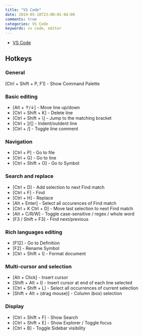 ```yaml
---
title: "VS Code"
date: 2019-05-18T23:00:01-04:00
comments: true
categories: VS Code
keywords: vs code, editor
---
```


* [VS Code](https://code.visualstudio.com/)

## Hotkeys

### General
[Ctrl + Shift + P, F1] - Show Command Palette

### Basic editing
* [Alt + ↑/↓] - Move line up/down
* [Ctrl + Shift + K] - Delete line
* [Ctrl + Shift + \\] - Jump to the matching bracket
* [Ctrl + ]/\[] - Indent/outdent line
* [Ctrl + /] - Toggle line comment

### Navigation
* [Ctrl + P] - Go to file
* [Ctrl + G] - Go to line
* [Ctrl + Shift + O] - Go to Symbol

### Search and replace
* [Ctrl + D] - Add selection to next Find match
* [Ctrl + F] - Find
* [Ctrl + H] - Replace
* [Alt + Enter] - Select all occurences of Find match
* [Ctrl + K Ctrl + D] - Move last selection to next Find match
* [Alt + C/R/W] - Toggle case-sensitive / regex / whole word
* [F3 / Shift + F3] - Find next/previous

### Rich languages editing
* [F12] - Go to Definition
* [F2] - Rename Symbol
* [Ctrl + Shift + I] - Format document

### Multi-cursor and selection
* [Alt + Click] - Insert cursor
* [Shift + Alt + I] - Insert cursor at end of each line selected
* [Ctrl + Shift + L] - Select all occurrences of current selection
* [Shift + Alt + (drag mouse)] - Column (box) selection

### Display
* [Ctrl + Shift + F] - Show Search
* [Ctrl + Shift + E] - Show Explorer / Toggle focus
* [Ctrl + B] - Toggle Sidebar visibility
